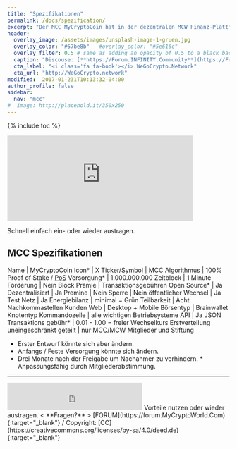 ```yaml
---
title: "Spezifikationen"
permalink: /docs/spezification/
excerpt: "Der MCC MyCryptoCoin hat in der dezentralen MCW Finanz-Plattform seine eigene Blockchain."
header:
  overlay_image: /assets/images/unsplash-image-1-gruen.jpg
  overlay_color: "#57be8b"   #overlay_color: "#5e616c"
  overlay_filter: 0.5 # same as adding an opacity of 0.5 to a black background
  caption: "Discouse: [**https://Forum.INFINITY.Community**](https://Forum.INFINITY.Community){:target='_blank'}"
  cta_label: "<i class='fa fa-book'></i> WeGoCrypto.Network"
  cta_url: "http://WeGoCrypto.network"
modified:  2017-01-231T10:13:32-04:00
author_profile: false
sidebar:
  nav: "mcc"
#  image: http://placehold.it/350x250
---
```

{% include toc %}

<iframe class="ktv2" src="https://klicktipp.s3.amazonaws.com/userimages/27858/forms/59923/1dw3zmpxz8zed59.html" 
style="position:relative;display:inline-block;border:none;background:transparent none no-repeat scroll 0 0;margin:0;" width="420" height="194" scrolling="no"></iframe>

Schnell einfach ein- oder wieder austragen.

## MCC Spezifikationen

Name | MyCryptoCoin
Icon* | X
Ticker/Symbol | MCC
Algorithmus | 100% Proof of Stake / [PoS](https://en.wikipedia.org/wiki/Proof-of-stake)
Versorgung* | 1.000.000.000
Zeitblock | 1 Minute
Förderung | Nein
Block Prämie | Transaktionsgebühren
Open Source* | Ja
Dezentralisiert | Ja
Premine | Nein
Sperre | Nein
öffentlicher Wechsel | Ja
Test Netz | Ja
Energiebilanz | minimal = Grün
Teilbarkeit | Acht Nachkommastellen
Kunden Web | Desktop + Mobile
Börsentyp | Brainwallet
Knotentyp Kommandozeile | alle wichtigen Betriebsysteme
API | Ja JSON
Transaktions gebühr* | 0.01 - 1.00 = freier Wechselkurs
Erstverteilung uneingeschränkt geteilt | nur MCC/MCW Mitglieder und Stiftung
* Erster Entwurf könnte sich aber ändern.
* Anfangs / Feste Versorgung könnte sich ändern.
* Drei Monate nach der Freigabe um Nachahmer zu verhindern. * Anpassungsfähig durch Mitgliederabstimmung.

---
<iframe class="ktv2" src="https://klicktipp.s3.amazonaws.com/userimages/27858/forms/59928/1dw8zmpxz8z84a3.html"
style="position:relative;display:inline-block;border:none;background:transparent none no-repeat scroll 0 0;margin:0;" width="306" height="62" scrolling="no"></iframe>
Vorteile nutzen oder wieder austragen.  < **Fragen?** > [FORUM](https://forum.MyCryptoWorld.Com){:target="_blank"} / Copyright: [CC](https://creativecommons.org/licenses/by-sa/4.0/deed.de){:target="_blank"}
